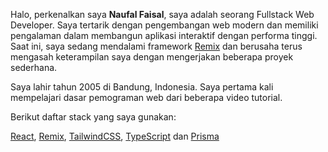 Halo, perkenalkan saya **Naufal Faisal**, saya adalah seorang Fullstack Web Developer. Saya tertarik dengan pengembangan web modern dan memiliki pengalaman dalam membangun aplikasi interaktif dengan performa tinggi. Saat ini, saya sedang mendalami framework [Remix](https://remix.run/) dan berusaha terus mengasah keterampilan saya dengan mengerjakan beberapa proyek sederhana.

Saya lahir tahun 2005 di Bandung, Indonesia. Saya pertama kali mempelajari dasar pemograman web dari beberapa video tutorial.

Berikut daftar stack yang saya gunakan:

[React](https://react.dev/), [Remix](https://remix.run/), [TailwindCSS](https://tailwindcss.com/), [TypeScript](https://www.typescriptlang.org/) dan [Prisma](https://www.prisma.io/)
